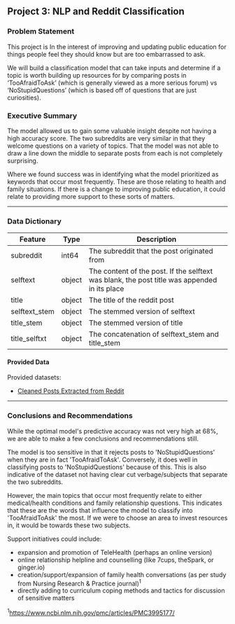 ## Project 3: NLP and Reddit Classification

### Problem Statement

This project is In the interest of improving and updating public education for things people feel they should know but are too embarrassed to ask.

We will build a classification model that can take inputs and determine if a topic is worth building up resources for by comparing posts in ‘TooAfraidToAsk’ (which is generally viewed as a more serious forum) vs ‘NoStupidQuestions’ (which is based off of questions that are just curiosities).

### Executive Summary

The model allowed us to gain some valuable insight despite not having a high accuracy score. The two subreddits are very similar in that they welcome questions on a variety of topics. That the model was not able to draw a line down the middle to separate posts from each is not completely surprising.

Where we found success was in identifying what the model prioritized as keywords that occur most frequently. These are those relating to health and family situations. If there is a change to improving public education, it could relate to providing more support to these sorts of matters.

---

### Data Dictionary

|Feature|Type|Description|
|---|---|---|
|subreddit|int64|The subreddit that the post originated from|
|selftext|object|The content of the post. If the selftext was blank, the post title was appended in its place|
|title|object|The title of the reddit post|
|selftext_stem|object|The stemmed version of selftext|
|title_stem|object|The stemmed version of title|
|title_selftxt|object|The concatenation of selftext_stem and title_stem|

#### Provided Data

Provided datasets:

- [Cleaned Posts Extracted from Reddit](./posts_clean.csv)

---

### Conclusions and Recommendations
While the optimal model's predictive accuracy was not very high at 68%, we are able to make a few conclusions and recommendations still.

The model is too sensitive in that it rejects posts to 'NoStupidQuestions' when they are in fact 'TooAfraidToAsk'. Conversely, it does well in classifying posts to 'NoStupidQuestions' because of this. This is also indicative of the dataset not having clear cut verbage/subjects that separate the two subreddits.

However, the main topics that occur most frequently relate to either medical/health conditions and family relationship questions. This indicates that these are the words that influence the model to classify into 'TooAfraidToAsk' the most. If we were to choose an area to invest resources in, it would be towards these two subjects.

Support initiatives could include:
- expansion and promotion of TeleHealth (perhaps an online version)
- online relationship helpline and counselling (like 7cups, theSpark, or ginger.io)
- creation/support/expansion of family health conversations (as per study from Nursing Research & Practice journal)<sup>1</sup>
- directly adding to curriculum coping methods and tactics for discussion of sensitive matters

<sup>1</sup>https://www.ncbi.nlm.nih.gov/pmc/articles/PMC3995177/
